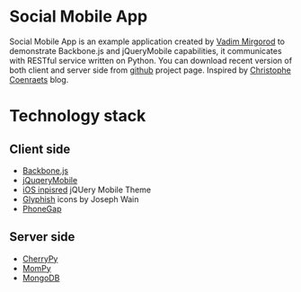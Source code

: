 Social Mobile App
=================

Social Mobile App is an example application created by [Vadim Mirgorod](http://vmirgorod.name) to demonstrate Backbone.js and jQueryMobile capabilities, it communicates with RESTful service written on Python. You can download recent version of both client and server side from [github](http://github.com/dealancer/sma) project page</a>. Inspired by [Christophe Coenraets](http://coenraets.org/blog/) blog.

Technology stack
================

Client side
-----------
*  [Backbone.js](http://documentcloud.github.com/backbone/)
*  [jQuqeryMobile](http://jquerymobile.com/)
*  [iOS inpisred](http://taitems.tumblr.com/post/7240874402/ios-inspired-jquery-mobile-theme-jquery-mobile) jQUery Mobile Theme
*  [Glyphish](http://glyphish.com/) icons by Joseph Wain
*  [PhoneGap](http://phonegap.com/)

Server side
-----------
*  [CherryPy](http://www.cherrypy.org/)
*  [MomPy](https://launchpad.net/mompy)
*  [MongoDB](http://www.mongodb.org/)
